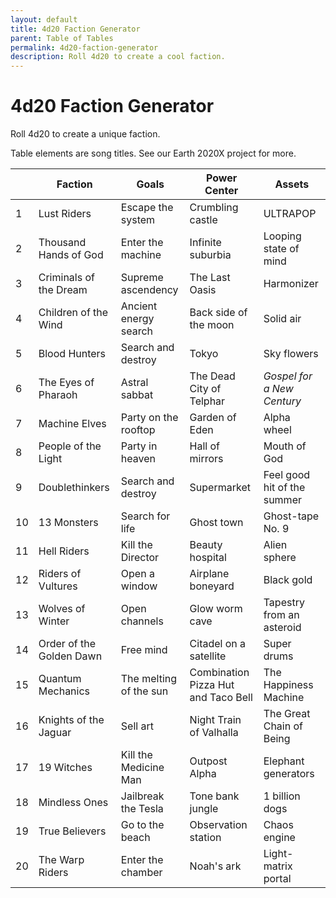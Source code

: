 ```yaml
---
layout: default
title: 4d20 Faction Generator
parent: Table of Tables
permalink: 4d20-faction-generator
description: Roll 4d20 to create a cool faction.
---
```


# 4d20 Faction Generator
Roll 4d20 to create a unique faction.

Table elements are song titles. See our Earth 2020X project for more.

|      | Faction                  | Goals                  | Power Center                        | Assets                      |
| ---- | ------------------------ | ---------------------- | ----------------------------------- | --------------------------- |
| 1    | Lust Riders              | Escape the system      | Crumbling castle                    | ULTRAPOP                    |
| 2    | Thousand Hands of God    | Enter the machine      | Infinite suburbia                   | Looping state of mind       |
| 3    | Criminals of the Dream   | Supreme ascendency     | The Last Oasis                      | Harmonizer                  |
| 4    | Children of the Wind     | Ancient energy search  | Back side of the moon               | Solid air                   |
| 5    | Blood Hunters            | Search and destroy     | Tokyo                               | Sky flowers                 |
| 6    | The Eyes of Pharaoh      | Astral sabbat          | The Dead City of Telphar            | *Gospel for a New Century*  |
| 7    | Machine Elves            | Party on the rooftop   | Garden of Eden                      | Alpha wheel                 |
| 8    | People of the Light      | Party in heaven        | Hall of mirrors                     | Mouth of God                |
| 9    | Doublethinkers           | Search and destroy     | Supermarket                         | Feel good hit of the summer |
| 10   | 13 Monsters              | Search for life        | Ghost town                          | Ghost-tape No. 9            |
| 11   | Hell Riders              | Kill the Director      | Beauty hospital                     | Alien sphere                |
| 12   | Riders of Vultures       | Open a window          | Airplane boneyard                   | Black gold                  |
| 13   | Wolves of Winter         | Open channels          | Glow worm cave                      | Tapestry from an asteroid   |
| 14   | Order of the Golden Dawn | Free mind              | Citadel on a satellite              | Super drums                 |
| 15   | Quantum Mechanics        | The melting of the sun | Combination Pizza Hut and Taco Bell | The Happiness Machine       |
| 16   | Knights of the Jaguar    | Sell art               | Night Train of Valhalla             | The Great Chain of Being    |
| 17   | 19 Witches               | Kill the Medicine Man  | Outpost Alpha                       | Elephant generators         |
| 18   | Mindless Ones            | Jailbreak the Tesla    | Tone bank jungle                    | 1 billion dogs              |
| 19   | True Believers           | Go to the beach        | Observation station                 | Chaos engine                |
| 20   | The Warp Riders          | Enter the chamber      | Noah's ark                          | Light-matrix portal         |





